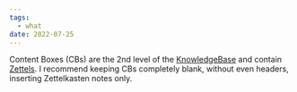 ```yaml
---
tags:
  - what
date: 2022-07-25
---
```


Content Boxes (CBs) are the 2nd level of the [KnowledgeBase](..\KnowledgeBase.md) and contain [Zettels](..\Zettel.md). I recommend keeping CBs completely blank, without even headers, inserting Zettelkasten notes only.
